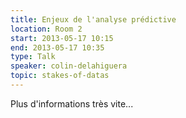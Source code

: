```yaml
---
title: Enjeux de l'analyse prédictive
location: Room 2
start: 2013-05-17 10:15
end: 2013-05-17 10:35
type: Talk
speaker: colin-delahiguera
topic: stakes-of-datas
---
```


Plus d'informations très vite...
